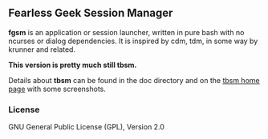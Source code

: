 ## Fearless Geek Session Manager

**fgsm** is an application or session launcher, written in pure bash with no
ncurses or dialog dependencies. It is inspired by cdm, tdm, in some way by
krunner and related.

**This version is pretty much still tbsm.**

Details about **tbsm** can be found in the doc directory and on
the [tbsm home page](https://loh-tar.github.io/tbsm/) with some
screenshots.

### License

GNU General Public License (GPL), Version 2.0
